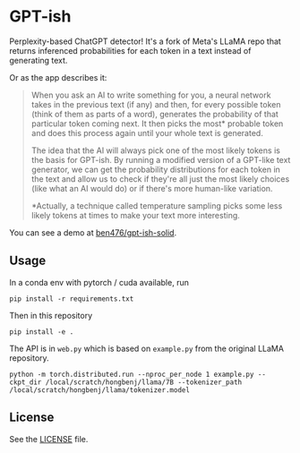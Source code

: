 # GPT-ish

Perplexity-based ChatGPT detector! It's a fork of Meta's LLaMA repo that returns inferenced probabilities for each token in a text instead of generating text.

Or as the app describes it:

> When you ask an AI to write something for you, a neural network takes in
> the previous text (if any) and then, for every possible token (think of
> them as parts of a word), generates the probability of that particular
> token coming next. It then picks the most\* probable token and does this
> process again until your whole text is generated.
>
> The idea that the AI will always pick one of the most likely tokens is
> the basis for GPT-ish. By running a modified version of a GPT-like
> text generator, we can get the probability distributions for each token
> in the text and allow us to check if they're all just the most likely
> choices (like what an AI would do) or if there's more human-like
> variation.
>
> \*Actually, a technique called temperature sampling picks some less
> likely tokens at times to make your text more interesting.

You can see a demo at [ben476/gpt-ish-solid](https://github.com/ben476/gpt-ish-solid).

## Usage

In a conda env with pytorch / cuda available, run

```
pip install -r requirements.txt
```

Then in this repository

```
pip install -e .
```

The API is in `web.py` which is based on `example.py` from the original LLaMA repository.

```
python -m torch.distributed.run --nproc_per_node 1 example.py --ckpt_dir /local/scratch/hongbenj/llama/7B --tokenizer_path /local/scratch/hongbenj/llama/tokenizer.model
```

## License

See the [LICENSE](LICENSE) file.
